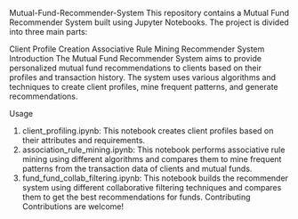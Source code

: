 Mutual-Fund-Recommender-System
This repository contains a Mutual Fund Recommender System built using Jupyter Notebooks. The project is divided into three main parts:

Client Profile Creation
Associative Rule Mining
Recommender System
Introduction
The Mutual Fund Recommender System aims to provide personalized mutual fund recommendations to clients based on their profiles and transaction history. The system uses various algorithms and techniques to create client profiles, mine frequent patterns, and generate recommendations.

Usage
1. client_profiling.ipynb: This notebook creates client profiles based on their attributes and requirements.
2. association_rule_mining.ipynb: This notebook performs associative rule mining using different algorithms and compares them to mine frequent patterns from the transaction data of clients and mutual funds.
3. fund_fund_collab_filtering.ipynb: This notebook builds the recommender system using different collaborative filtering techniques and compares them to get the best recommendations for funds.
Contributing
Contributions are welcome!
